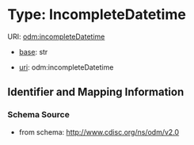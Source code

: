 # Type: IncompleteDatetime



URI: [odm:incompleteDatetime](http://www.cdisc.org/ns/odm/v2.0/incompleteDatetime)

* [base](https://w3id.org/linkml/base): str

* [uri](https://w3id.org/linkml/uri): odm:incompleteDatetime









## Identifier and Mapping Information







### Schema Source


* from schema: http://www.cdisc.org/ns/odm/v2.0



